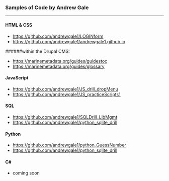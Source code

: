 ###  Samples of Code by Andrew Gale
***

#### HTML & CSS
* https://github.com/andrewgale1/LOGINform
* https://github.com/andrewgale1/andrewgale1.github.io

######within the Drupal CMS:  
* https://marinemetadata.org/guides/guidestoc
* https://marinemetadata.org/guides/glossary


#### JavaScript
* https://github.com/andrewgale1/JS_drill_dropMenu
* https://github.com/andrewgale1/JS_practiceScripts1


#### SQL
* https://github.com/andrewgale1/SQLDrill_LibMgmt
* https://github.com/andrewgale1/python_sqlite_drill


#### Python
* https://github.com/andrewgale1/python_GuessNumber
* https://github.com/andrewgale1/python_sqlite_drill


#### C\# 
* coming soon

